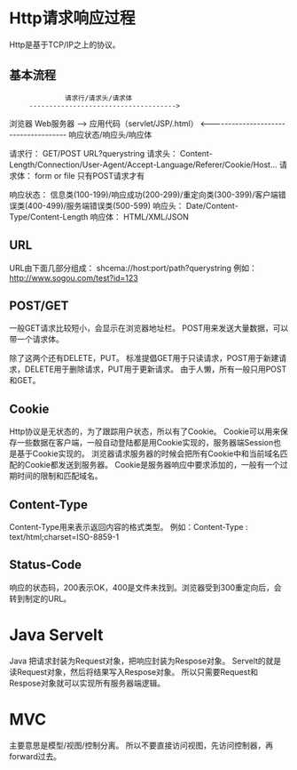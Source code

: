 
Http请求响应过程
====================

Http是基于TCP/IP之上的协议。

基本流程
--------------------

                  请求行/请求头/请求体
         ------------------------------------->
浏览器                                            Web服务器 --> 应用代码（servlet/JSP/.html）
         <-------------------------------------
                  响应状态/响应头/响应体

请求行： GET/POST URL?querystring
请求头： Content-Length/Connection/User-Agent/Accept-Language/Referer/Cookie/Host...
请求体： form or file 只有POST请求才有

响应状态： 信息类(100-199)/响应成功(200-299)/重定向类(300-399)/客户端错误类(400-499)/服务端错误类(500-599)
响应头： Date/Content-Type/Content-Length
响应体： HTML/XML/JSON


URL
-------------------
URL由下面几部分组成： shcema://host:port/path?querystring
例如：http://www.sogou.com/test?id=123

POST/GET
-------------------
一般GET请求比较短小，会显示在浏览器地址栏。
POST用来发送大量数据，可以带一个请求体。

除了这两个还有DELETE，PUT。
标准提倡GET用于只读请求，POST用于新建请求，DELETE用于删除请求，PUT用于更新请求。
由于人懒，所有一般只用POST和GET。

Cookie
-------------------
Http协议是无状态的，为了跟踪用户状态，所以有了Cookie。
Cookie可以用来保存一些数据在客户端，一般自动登陆都是用Cookie实现的，服务器端Session也是基于Cookie实现的。
浏览器请求服务器的时候会把所有Cookie中和当前域名匹配的Cookie都发送到服务器。
Cookie是服务器响应中要求添加的，一般有一个过期时间的限制和匹配域名。

Content-Type
-------------------
Content-Type用来表示返回内容的格式类型。
例如：Content-Type : text/html;charset=ISO-8859-1


Status-Code
-------------------
响应的状态码，200表示OK，400是文件未找到。浏览器受到300重定向后，会转到制定的URL。


Java Servelt
====================
Java 把请求封装为Request对象，把响应封装为Respose对象。
Servelt的就是读Request对象，然后将结果写入Respose对象。
所以只需要Request和Respose对象就可以实现所有服务器端逻辑。


MVC
====================
主要意思是模型/视图/控制分离。
所以不要直接访问视图，先访问控制器，再forward过去。

